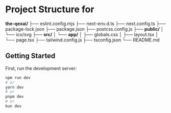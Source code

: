 # Project Structure for

**the-qexai/**
├── eslint.config.mjs
├── next-env.d.ts
├── next.config.ts
├── package-lock.json
├── package.json
├── postcss.config.js
├── **public/**
│ └── ico/svg
├── **src/**
│ └── **app/**
│ ├── globals.css
│ ├── layout.tsx
│ └── page.tsx
├── tailwind.config.js
├── tsconfig.json
└── README.md

## Getting Started

First, run the development server:

```bash
npm run dev
# or
yarn dev
# or
pnpm dev
# or
bun dev
```
